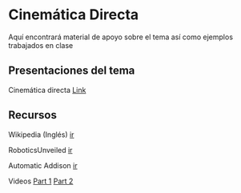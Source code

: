 # Cinemática Directa

Aquí encontrará material de apoyo sobre el tema así como ejemplos trabajados en clase

## Presentaciones del tema

Cinemática directa [Link](../Presentaciones%20-%20Alexandra%20Velasco/4%20Cinematica%20Directa.pptx)

## Recursos

Wikipedia (Inglés) [ir](https://en.wikipedia.org/wiki/Denavit%E2%80%93Hartenberg_parameters)

RoboticsUnveiled [ir](https://www.roboticsunveiled.com/robotics-forward-kinematics-denavit-hartenberg-parameters/)

Automatic Addison [ir](https://automaticaddison.com/how-to-assign-denavit-hartenberg-frames-to-robotic-arms/)

Videos [Part 1](https://youtu.be/res2bPqD454) [Part 2](https://youtu.be/n5o6ETUuYB4)

